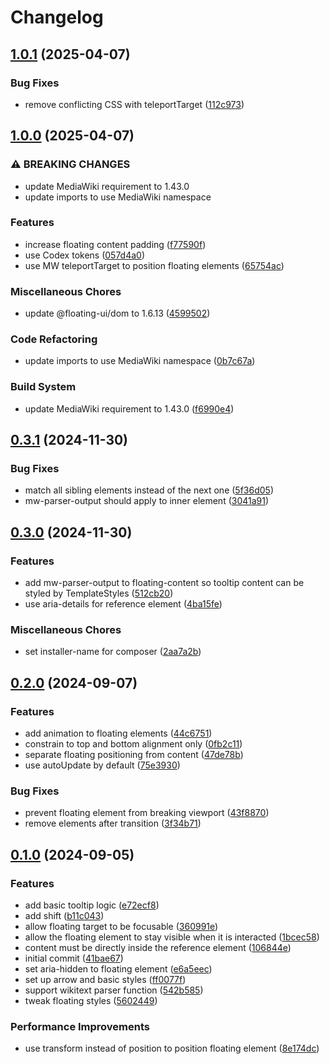 # Changelog

## [1.0.1](https://github.com/StarCitizenTools/mediawiki-extensions-FloatingUI/compare/v1.0.0...v1.0.1) (2025-04-07)


### Bug Fixes

* remove conflicting CSS with teleportTarget ([112c973](https://github.com/StarCitizenTools/mediawiki-extensions-FloatingUI/commit/112c97335b3ebefc594abddc75117a5cf7de6e57))

## [1.0.0](https://github.com/StarCitizenTools/mediawiki-extensions-FloatingUI/compare/v0.3.1...v1.0.0) (2025-04-07)


### ⚠ BREAKING CHANGES

* update MediaWiki requirement to 1.43.0
* update imports to use MediaWiki namespace

### Features

* increase floating content padding ([f77590f](https://github.com/StarCitizenTools/mediawiki-extensions-FloatingUI/commit/f77590f6ff61b3a27f6b67ed7e3e06f979d92be9))
* use Codex tokens ([057d4a0](https://github.com/StarCitizenTools/mediawiki-extensions-FloatingUI/commit/057d4a0f086890736bff55eec9b28a46b91e74f4))
* use MW teleportTarget to position floating elements ([65754ac](https://github.com/StarCitizenTools/mediawiki-extensions-FloatingUI/commit/65754ac97396f11505ef6edb201edc07861d1806))


### Miscellaneous Chores

* update @floating-ui/dom to 1.6.13 ([4599502](https://github.com/StarCitizenTools/mediawiki-extensions-FloatingUI/commit/4599502da4f2c02c4891c4dea96c95b2cd72f828))


### Code Refactoring

* update imports to use MediaWiki namespace ([0b7c67a](https://github.com/StarCitizenTools/mediawiki-extensions-FloatingUI/commit/0b7c67ae7e2719e228a32c54809479b1786f38b3))


### Build System

* update MediaWiki requirement to 1.43.0 ([f6990e4](https://github.com/StarCitizenTools/mediawiki-extensions-FloatingUI/commit/f6990e4a55a1e1405984ce95c611058e490aea90))

## [0.3.1](https://github.com/StarCitizenTools/mediawiki-extensions-FloatingUI/compare/v0.3.0...v0.3.1) (2024-11-30)


### Bug Fixes

* match all sibling elements instead of the next one ([5f36d05](https://github.com/StarCitizenTools/mediawiki-extensions-FloatingUI/commit/5f36d0556b53d1547d836eb9e5431c28d5ceb61d))
* mw-parser-output should apply to inner element ([3041a91](https://github.com/StarCitizenTools/mediawiki-extensions-FloatingUI/commit/3041a91ad8d842535d7bc0a7af4e2eab7c069eb5))

## [0.3.0](https://github.com/StarCitizenTools/mediawiki-extensions-FloatingUI/compare/v0.2.0...v0.3.0) (2024-11-30)


### Features

* add mw-parser-output to floating-content so tooltip content can be styled by TemplateStyles ([512cb20](https://github.com/StarCitizenTools/mediawiki-extensions-FloatingUI/commit/512cb20e3d17ae2f038324fe242b3e8aa41ccd12))
* use aria-details for reference element ([4ba15fe](https://github.com/StarCitizenTools/mediawiki-extensions-FloatingUI/commit/4ba15fe35bb99a23833917e11bb3f67d2653d4b5))


### Miscellaneous Chores

* set installer-name for composer ([2aa7a2b](https://github.com/StarCitizenTools/mediawiki-extensions-FloatingUI/commit/2aa7a2be0e9dbf8ca75aea31d8c4b45f3a847131))

## [0.2.0](https://github.com/StarCitizenTools/mediawiki-extensions-FloatingUI/compare/v0.1.0...v0.2.0) (2024-09-07)


### Features

* add animation to floating elements ([44c6751](https://github.com/StarCitizenTools/mediawiki-extensions-FloatingUI/commit/44c67512c3c5de70cac622684d661faf15924761))
* constrain to top and bottom alignment only ([0fb2c11](https://github.com/StarCitizenTools/mediawiki-extensions-FloatingUI/commit/0fb2c11884fe736cb7f0f5fc1419c0fb0a87e43f))
* separate floating positioning from content ([47de78b](https://github.com/StarCitizenTools/mediawiki-extensions-FloatingUI/commit/47de78bdcb3654a78f32ddeb469a4b7f073c4a4a))
* use autoUpdate by default ([75e3930](https://github.com/StarCitizenTools/mediawiki-extensions-FloatingUI/commit/75e39308647e514a96376fe75e6f9121dc252911))


### Bug Fixes

* prevent floating element from breaking viewport ([43f8870](https://github.com/StarCitizenTools/mediawiki-extensions-FloatingUI/commit/43f8870e3c2282b93f80224216d6afb577519f88))
* remove elements after transition ([3f34b71](https://github.com/StarCitizenTools/mediawiki-extensions-FloatingUI/commit/3f34b7190f2ab6bf5429b8b5d1e529cd57d2980f))

## [0.1.0](https://github.com/StarCitizenTools/mediawiki-extensions-FloatingUI/compare/v0.0.1...v0.1.0) (2024-09-05)


### Features

* add basic tooltip logic ([e72ecf8](https://github.com/StarCitizenTools/mediawiki-extensions-FloatingUI/commit/e72ecf82adb16d781ea0ec5b78b6baa8328b3f70))
* add shift ([b11c043](https://github.com/StarCitizenTools/mediawiki-extensions-FloatingUI/commit/b11c0438449cd217e8299f5839d2cc39ca2104b1))
* allow floating target to be focusable ([360991e](https://github.com/StarCitizenTools/mediawiki-extensions-FloatingUI/commit/360991ef620ad5a3529f58b6cbe094e89613812c))
* allow the floating element to stay visible when it is interacted ([1bcec58](https://github.com/StarCitizenTools/mediawiki-extensions-FloatingUI/commit/1bcec5845579775dda9e7de982c9c9935cfa6130))
* content must be directly inside the reference element ([106844e](https://github.com/StarCitizenTools/mediawiki-extensions-FloatingUI/commit/106844e9446d4bdb8f35c08ce8cc6f6ada275ae6))
* initial commit ([41bae67](https://github.com/StarCitizenTools/mediawiki-extensions-FloatingUI/commit/41bae675933cb618b2e5dfa36d5572c544eeed45))
* set aria-hidden to floating element ([e6a5eec](https://github.com/StarCitizenTools/mediawiki-extensions-FloatingUI/commit/e6a5eecd0f5add28f1bcaa594b451ba3ad243924))
* set up arrow and basic styles ([ff0077f](https://github.com/StarCitizenTools/mediawiki-extensions-FloatingUI/commit/ff0077f0f88e368f9eb538f0c80195a1c40a167e))
* support wikitext parser function ([542b585](https://github.com/StarCitizenTools/mediawiki-extensions-FloatingUI/commit/542b585031fb6ad610f3a475fe1b143c63e8f83e))
* tweak floating styles ([5602449](https://github.com/StarCitizenTools/mediawiki-extensions-FloatingUI/commit/560244944eb969c638c3440c50f619bb2b5d4c9f))


### Performance Improvements

* use transform instead of position to position floating element ([8e174dc](https://github.com/StarCitizenTools/mediawiki-extensions-FloatingUI/commit/8e174dc875f97f71703c2fbc14d60dcdc5956c69))
